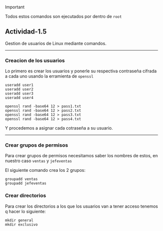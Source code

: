 > [!IMPORTANT]
> Todos estos comandos son ejecutados por dentro de `root`

## Actividad-1.5

Gestion de usuarios de Linux mediante comandos.

---

### Creacion de los usuarios

Lo primero es crear los usuarios y ponerle su respectiva contraseña cifrada a cada uno usando la erramienta de ` openssl `
```
useradd user1
useradd user2
useradd user3
useradd user4
```
```
openssl rand -base64 12 > pass1.txt
openssl rand -base64 12 > pass2.txt
openssl rand -base64 12 > pass3.txt
openssl rand -base64 12 > pass4.txt
```
Y procedemos a asignar cada cotraseña a su usuario.

---

### Crear grupos de permisos
Para crear grupos de permisos necesitamos saber los nombres de estos, en nuestro caso `ventas` y `jefeventas`

El siguiente comando crea los 2 grupos:
```
groupadd ventas
groupadd jefeventas
```

### Crear directorios
Para crear los directorios a los que los usuarios van a tener acceso tenemos q hacer lo siguiente:

```
mkdir general
mkdir exclusivo
```

###


